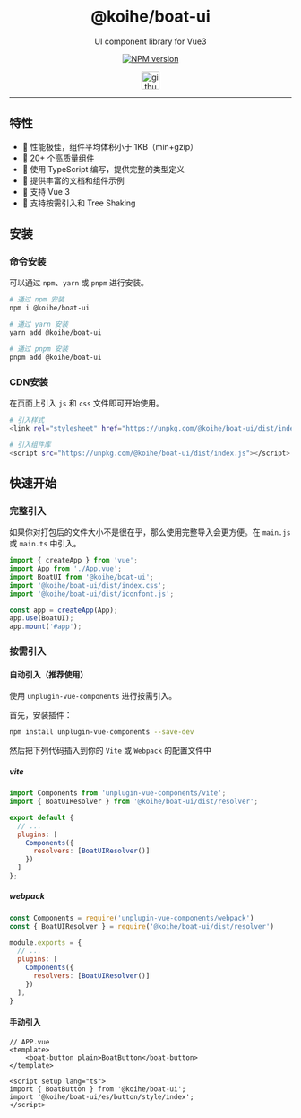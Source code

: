 <h1 align="center">@koihe/boat-ui</h1>

<p align="center">UI component library for Vue3</p>

<p align="center">
<a href="https://www.npmjs.com/package/@koihe/boat-ui" target="__blank"><img src="https://img.shields.io/npm/v/@koihe/boat-ui?label=version" alt="NPM version"></a>
</p>

<p align="center">
<a href="https://github.com/JY-HE/koihe-boat" target="__blank"><img src="https://api.iconify.design/simple-icons/github.svg" alt="github" width="32" height="32"></a>
</p>

---

## 特性

- 🚀 性能极佳，组件平均体积小于 1KB（min+gzip）
- 🚀 20+ 个[高质量组件](https://jy-he.github.io/koihe-boat/)
- 💪 使用 TypeScript 编写，提供完整的类型定义
- 📖 提供丰富的文档和组件示例
- 🍭 支持 Vue 3
- 🍭 支持按需引入和 Tree Shaking

## 安装

### 命令安装

可以通过 `npm`、`yarn` 或 `pnpm` 进行安装。

```bash
# 通过 npm 安装
npm i @koihe/boat-ui

# 通过 yarn 安装
yarn add @koihe/boat-ui

# 通过 pnpm 安装
pnpm add @koihe/boat-ui
```

### CDN安装

在页面上引入 `js` 和 `css` 文件即可开始使用。

```bash
# 引入样式
<link rel="stylesheet" href="https://unpkg.com/@koihe/boat-ui/dist/index.css">

# 引入组件库
<script src="https://unpkg.com/@koihe/boat-ui/dist/index.js"></script>
```

## 快速开始

### 完整引入

如果你对打包后的文件大小不是很在乎，那么使用完整导入会更方便。在 `main.js` 或 `main.ts` 中引入。

```javascript
import { createApp } from 'vue';
import App from './App.vue';
import BoatUI from '@koihe/boat-ui';
import '@koihe/boat-ui/dist/index.css';
import '@koihe/boat-ui/dist/iconfont.js';

const app = createApp(App);
app.use(BoatUI);
app.mount('#app');
```

### 按需引入

#### 自动引入（推荐使用）

使用 `unplugin-vue-components` 进行按需引入。

首先，安装插件：

```bash
npm install unplugin-vue-components --save-dev
```

然后把下列代码插入到你的 `Vite` 或 `Webpack` 的配置文件中

##### vite

```javascript
import Components from 'unplugin-vue-components/vite';
import { BoatUIResolver } from '@koihe/boat-ui/dist/resolver';

export default {
  // ...
  plugins: [
    Components({
      resolvers: [BoatUIResolver()]
    })
  ]
};
```

##### webpack

```javascript
const Components = require('unplugin-vue-components/webpack')
const { BoatUIResolver } = require('@koihe/boat-ui/dist/resolver')

module.exports = {
  // ...
  plugins: [
    Components({
      resolvers: [BoatUIResolver()]
    })
  ],
}
```

#### 手动引入

```vue
// APP.vue
<template>
    <boat-button plain>BoatButton</boat-button>
</template>

<script setup lang="ts">
import { BoatButton } from '@koihe/boat-ui';
import '@koihe/boat-ui/es/button/style/index';
</script>
```